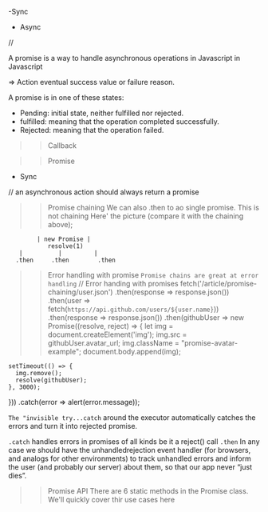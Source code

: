 -Sync
- Async


// 

A promise is a way to handle asynchronous operations in Javascript in Javascript

=> Action eventual success value or failure reason.

A promise is in one of these states:
- Pending: initial state, neither fulfilled nor rejected.
- fulfilled: meaning that the operation completed successfully.
- Rejected: meaning that the operation failed.


>> Callback


>> Promise 
- Sync 

// an asynchronous action should always return a promise

>> Promise chaining
We can also .then to ao single promise. This is not chaining
Here' the picture (compare it with the chaining above);

            | new Promise |
               resolve(1)
       |          |         |
      .then     .then        .then


>> Error handling with promise
`Promise chains are great at error handling`
// Error handing with promises
fetch('/article/promise-chaining/user.json')
  .then(response => response.json())
  .then(user => fetch(`https://api.github.com/users/${user.name}`))
  .then(response => response.json())
  .then(githubUser => new Promise((resolve, reject) => {
    let img = document.createElement('img');
    img.src = githubUser.avatar_url;
    img.className = "promise-avatar-example";
    document.body.append(img);

    setTimeout(() => {
      img.remove();
      resolve(githubUser);
    }, 3000);
  }))
  .catch(error => alert(error.message));

`The "invisible try...catch` around the executor automatically catches the errors and turn it into rejected promise.

`.catch` handles errors in promises of all kinds be it a reject() call
`.then` 
In any case we should have the unhandledrejection event handler (for browsers, and analogs for other environments) to track unhandled errors and inform the user (and probably our server) about them, so that our app never “just dies”.


>> Promise API
> There are 6 static methods in the Promise class. We'll quickly cover thir use cases here